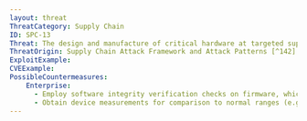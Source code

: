```yaml
---
layout: threat
ThreatCategory: Supply Chain
ID: SPC-13
Threat: The design and manufacture of critical hardware at targeted suppliers can be compromised.
ThreatOrigin: Supply Chain Attack Framework and Attack Patterns [^142]
ExploitExample:
CVEExample:
PossibleCountermeasures:
    Enterprise:
      - Employ software integrity verification checks on firmware, which can be validated against a known-good value (e.g. brute-force resistant cryptographic hash of firmware image) to detect any modification
      - Obtain device measurements for comparison to normal ranges (e.g., temperature, timing, EM radiation, power consumption) to detect anomalous behavior in received components prior to production use.
---
```

